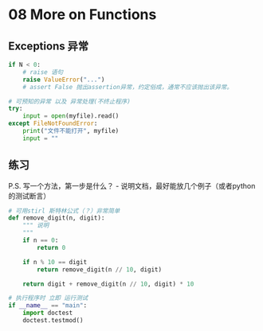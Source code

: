 # 08 More on Functions

## Exceptions 异常
```python
if N < 0:
    # raise 语句
    raise ValueError("...")
    # assert False 抛出assertion异常，约定俗成，通常不应该抛出该异常。

# 可预知的异常 以及 异常处理(不终止程序)
try:
    input = open(myfile).read()
except FileNotFoundError:
    print("文件不能打开", myfile)
    input = ""
```

## 练习
P.S. 写一个方法，第一步是什么？ - 说明文档，最好能放几个例子（或者python的测试断言）
```python
# 可用stirl 斯特林公式（？）非常简单
def remove_digit(n, digit):
    """ 说明
    """
    if n == 0:
        return 0

    if n % 10 == digit
        return remove_digit(n // 10, digit)

    return digit + remove_digit(n // 10, digit) * 10

# 执行程序时 立即 运行测试
if __name__ == "main":
    import doctest
    doctest.testmod()
```
